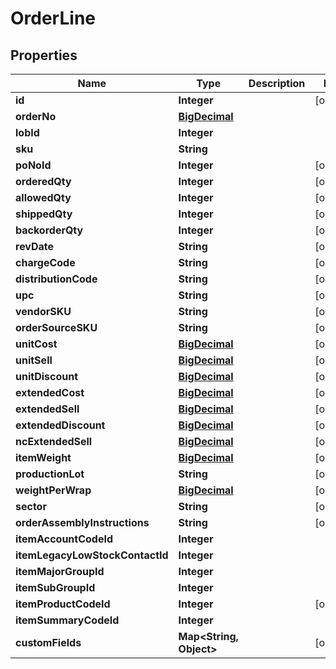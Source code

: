 
# OrderLine

## Properties
Name | Type | Description | Notes
------------ | ------------- | ------------- | -------------
**id** | **Integer** |  |  [optional]
**orderNo** | [**BigDecimal**](BigDecimal.md) |  | 
**lobId** | **Integer** |  | 
**sku** | **String** |  | 
**poNoId** | **Integer** |  |  [optional]
**orderedQty** | **Integer** |  |  [optional]
**allowedQty** | **Integer** |  |  [optional]
**shippedQty** | **Integer** |  |  [optional]
**backorderQty** | **Integer** |  |  [optional]
**revDate** | **String** |  |  [optional]
**chargeCode** | **String** |  |  [optional]
**distributionCode** | **String** |  |  [optional]
**upc** | **String** |  |  [optional]
**vendorSKU** | **String** |  |  [optional]
**orderSourceSKU** | **String** |  |  [optional]
**unitCost** | [**BigDecimal**](BigDecimal.md) |  |  [optional]
**unitSell** | [**BigDecimal**](BigDecimal.md) |  |  [optional]
**unitDiscount** | [**BigDecimal**](BigDecimal.md) |  |  [optional]
**extendedCost** | [**BigDecimal**](BigDecimal.md) |  |  [optional]
**extendedSell** | [**BigDecimal**](BigDecimal.md) |  |  [optional]
**extendedDiscount** | [**BigDecimal**](BigDecimal.md) |  |  [optional]
**ncExtendedSell** | [**BigDecimal**](BigDecimal.md) |  |  [optional]
**itemWeight** | [**BigDecimal**](BigDecimal.md) |  |  [optional]
**productionLot** | **String** |  |  [optional]
**weightPerWrap** | [**BigDecimal**](BigDecimal.md) |  |  [optional]
**sector** | **String** |  |  [optional]
**orderAssemblyInstructions** | **String** |  |  [optional]
**itemAccountCodeId** | **Integer** |  | 
**itemLegacyLowStockContactId** | **Integer** |  | 
**itemMajorGroupId** | **Integer** |  | 
**itemSubGroupId** | **Integer** |  | 
**itemProductCodeId** | **Integer** |  |  [optional]
**itemSummaryCodeId** | **Integer** |  | 
**customFields** | **Map&lt;String, Object&gt;** |  |  [optional]



